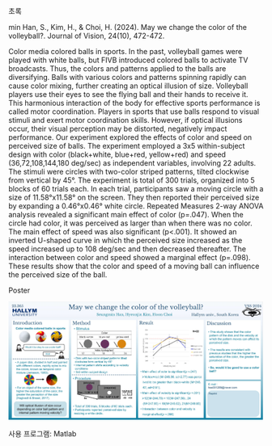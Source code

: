 초록

min Han, S., Kim, H., & Choi, H. (2024). May we change the color of the volleyball?. Journal of Vision, 24(10), 472-472.

Color media colored balls in sports. In the past, volleyball games were played with white balls, but FIVB introduced colored balls to activate TV broadcasts. Thus, the colors and patterns applied to the balls are diversifying. Balls with various colors and patterns spinning rapidly can cause color mixing, further creating an optical illusion of size. Volleyball players use their eyes to see the flying ball and their hands to receive it. This harmonious interaction of the body for effective sports performance is called motor coordination. Players in sports that use balls respond to visual stimuli and exert motor coordination skills. However, if optical illusions occur, their visual perception may be distorted, negatively impact performance. Our experiment explored the effects of color and speed on perceived size of balls. The experiment employed a 3x5 within-subject design with color (black+white, blue+red, yellow+red) and speed (36,72,108,144,180 deg/sec) as independent variables, involving 22 adults. The stimuli were circles with two-color striped patterns, tilted clockwise from vertical by 45°. The experiment is total of 300 trials, organized into 5 blocks of 60 trials each. In each trial, participants saw a moving circle with a size of 11.58°x11.58° on the screen. They then reported their perceived size by expanding a 0.46°x0.46° white circle. Repeated Measures 2-way ANOVA analysis revealed a significant main effect of color (p=.047). When the circle had color, it was perceived as larger than when there was no color. The main effect of speed was also significant (p<.001). It showed an inverted U-shaped curve in which the perceived size increased as the speed increased up to 108 deg/sec and then decreased thereafter. The interaction between color and speed showed a marginal effect (p=.098). These results show that the color and speed of a moving ball can influence the perceived size of the ball.

Poster

![설계 이미지](./VSS2024.png)



사용 프로그램: Matlab
